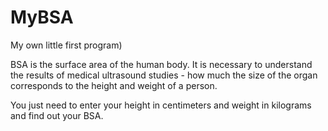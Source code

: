# MyBSA
My own little first program)

BSA is the surface area of the human body.
It is necessary to understand the results of medical ultrasound studies - how much the size of the organ corresponds to the height and weight of a person.

You just need to enter your height in centimeters and weight in kilograms and find out your BSA.
